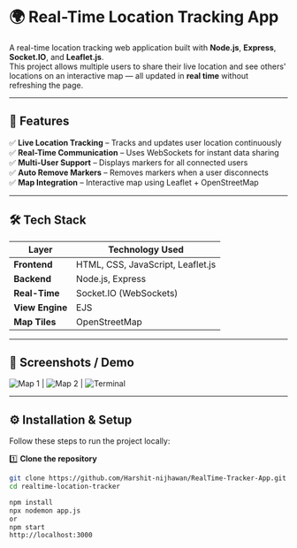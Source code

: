 # 🌍 Real-Time Location Tracking App

A real-time location tracking web application built with **Node.js**, **Express**, **Socket.IO**, and **Leaflet.js**.  
This project allows multiple users to share their live location and see others' locations on an interactive map — all updated in **real time** without refreshing the page.  

---

## 🚀 Features

✅ **Live Location Tracking** – Tracks and updates user location continuously  
✅ **Real-Time Communication** – Uses WebSockets for instant data sharing  
✅ **Multi-User Support** – Displays markers for all connected users  
✅ **Auto Remove Markers** – Removes markers when a user disconnects  
✅ **Map Integration** – Interactive map using Leaflet + OpenStreetMap  

---

## 🛠️ Tech Stack

| Layer       | Technology Used |
|------------|----------------|
| **Frontend** | HTML, CSS, JavaScript, Leaflet.js |
| **Backend**  | Node.js, Express |
| **Real-Time** | Socket.IO (WebSockets) |
| **View Engine** | EJS |
| **Map Tiles** | OpenStreetMap |

---

## 📸 Screenshots / Demo


![Map 1](https://github.com/user-attachments/assets/4e1e9bac-c4c5-45dd-ba73-b4926d7c6b4d) | ![Map 2](https://github.com/user-attachments/assets/b0fc2fba-4e27-45af-9915-721a888ec981) | ![Terminal](https://github.com/user-attachments/assets/9e5533f8-60ce-47f4-9fec-77b5c8d0bcc4)


---

## ⚙️ Installation & Setup

Follow these steps to run the project locally:

1️⃣ **Clone the repository**
```bash
git clone https://github.com/Harshit-nijhawan/RealTime-Tracker-App.git
cd realtime-location-tracker

npm install
npx nodemon app.js
or 
npm start
http://localhost:3000
